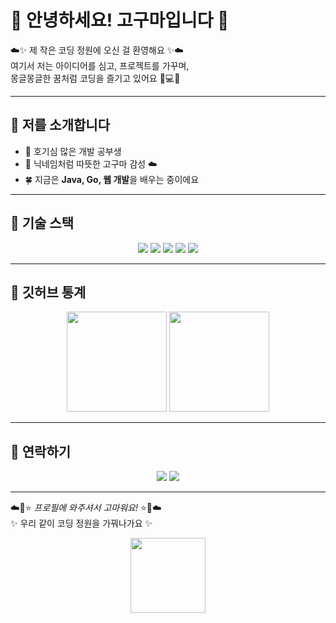 # 🌸 안녕하세요! 고구마입니다 🌸

☁️✨ 제 작은 코딩 정원에 오신 걸 환영해요 ✨☁️  
여기서 저는 아이디어를 심고, 프로젝트를 가꾸며,  
몽글몽글한 꿈처럼 코딩을 즐기고 있어요 🌱💻💖  


---

## 🌼 저를 소개합니다
- 🐥 호기심 많은 개발 공부생  
- 🍠 닉네임처럼 따뜻한 고구마 감성 ☁️  
- 🍀 지금은 **Java, Go, 웹 개발**을 배우는 중이에요  

---

## 🎀 기술 스택
<p align="center">
  <img src="https://img.shields.io/badge/Java-FFD6A5?style=for-the-badge&logo=openjdk&logoColor=white"/>
  <img src="https://img.shields.io/badge/Go-FFB5E8?style=for-the-badge&logo=go&logoColor=white"/>
  <img src="https://img.shields.io/badge/HTML-FFF685?style=for-the-badge&logo=html5&logoColor=black"/>
  <img src="https://img.shields.io/badge/CSS-FFC6FF?style=for-the-badge&logo=css3&logoColor=white"/>
  <img src="https://img.shields.io/badge/JavaScript-FFFA9E?style=for-the-badge&logo=javascript&logoColor=black"/>
</p>

---

## 🌟 깃허브 통계
<p align="center">
  <img src="https://github-readme-stats.vercel.app/api?username=goguma1111&show_icons=true&theme=tokyonight&title_color=FFB6C1&icon_color=FFD700" height="160"/>
  <img src="https://github-readme-stats.vercel.app/api/top-langs/?username=goguma1111&layout=compact&theme=tokyonight&title_color=FFB6C1" height="160"/>
</p>

---

## 🐰 연락하기
<p align="center">
  <a href="https://github.com/goguma1111"><img src="https://img.shields.io/badge/GitHub-FFF0F5?style=flat-square&logo=github&logoColor=black"/></a>
  <a href="mailto:doffltm1125@naver.com"><img src="https://img.shields.io/badge/Email-FFD1DC?style=flat-square&logo=gmail&logoColor=black"/></a>
</p>

---

☁️🌸⭐ _프로필에 와주셔서 고마워요!_ ⭐🌸☁️  
✨ 우리 같이 코딩 정원을 가꿔나가요 ✨  

<p align="center">
  <img src="https://media.giphy.com/media/JIX9t2j0ZTN9S/giphy.gif" width="120px"/>
</p>
